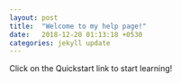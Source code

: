 ```yaml
---
layout: post
title:  "Welcome to my help page!"
date:   2018-12-20 01:13:18 +0530
categories: jekyll update
---
```

Click on the Quickstart link to start learning!

